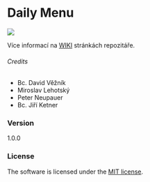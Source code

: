 # Daily Menu

![](https://img.shields.io/github/license/vekenele/denni-menu.svg)

Více informací na [WIKI](https://github.com/vekenele/denni-menu/wiki) stránkách repozitáře.

###### Credits

- Bc. David Věžník
- Miroslav Lehotský
- Peter Neupauer
- Bc. Jiří Ketner

### Version
1.0.0

### License

The software is licensed under the [MIT license](http://opensource.org/licenses/MIT).
